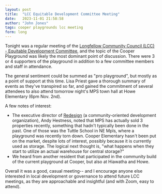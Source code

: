 ```yaml
---
layout: post
title:  "LCC Equitable Development Committee Meeting"
date:   2023-11-01 21:58:58
author: "John Jones"
tags: cooper playgrounds lcc meeting
form: long
---
```


Tonight was a regular meeting of the [Longfellow Community Council (LCC) - Equitable Development Committee](https://longfellow.org/committee-agendas-and-minutes/), and the topic of the Cooper Playground was likely the most dominant point of discussion.  There were 3 or 4 supporters of the playground in addition to a few committee members and staff in attendance.

The general sentiment could be summed as "pro playground", but mostly as a point of support at this time.  Lisa Priest gave a thorough summary of events as they've transpired so far, and gained the commitment of several attendees to also attend tomorrow night's MPS town hall at Howe Elementary (6pm Nov. 2nd).  

A few notes of interest:

- The executive director of [Redesign](https://redesigninc.org/about-us/) (a community-oriented development organization), Andy Hestness, noted that MPS has actually sold 3 properties recently, something that hadn't typically been done in the past.  One of those was the Tuttle School in NE Mpls, where a playground was recently torn down.  Cooper Elementary hasn't been put on the market, despite lots of interest, possibly because it is currently used as storage.  The logical next thought is, "what happens when they start to utilize an actual warehouse for central storage?"  
- We heard from another resident that participated in the community build of the current playground at Cooper, but also at Hiawatha and Howe.  

Overall it was a good, casual meeting-- and I encourage anyone else interested in local development or governance to attend future LCC meetings, as they are approachable and insightful (and with Zoom, easy to attend).

